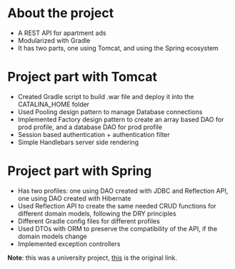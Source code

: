# About the project
- A REST API for apartment ads
- Modularized with Gradle
- It has two parts, one using Tomcat, and using the Spring ecosystem

# Project part with Tomcat
- Created Gradle script to build .war file and deploy it into the CATALINA_HOME folder
- Used Pooling design pattern to manage Database connections
- Implemented Factory design pattern to create an array based DAO for prod profile, and a database DAO for prod profile
- Session based authentication + authentication filter
- Simple Handlebars server side rendering

# Project part with Spring
- Has two profiles: one using DAO created with JDBC and Reflection API, one using DAO created with Hibernate
- Used Reflection API to create the same needed CRUD functions for different domain models, following the DRY principles
- Different Gradle config files for different profiles
- Used DTOs with ORM to preserve the compatibility of the API, if the domain models change
- Implemented exception controllers

**Note**: this was a university project, <a href="https://gitlab.com/ubb-idde/labs/2022/lab-gvim2021">this</a> is the original link.
